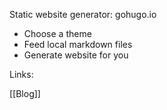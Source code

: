 Static website generator: gohugo.io

- Choose a theme
- Feed local markdown files
- Generate website for you


Links:

[[Blog]]
